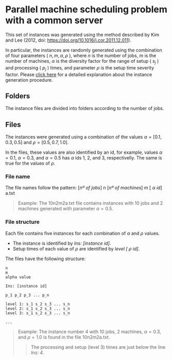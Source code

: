 # Parallel machine scheduling problem with a common server

This set of instances was generated using the method described by Kim and Lee (2012, doi: https://doi.org/10.1016/j.cor.2011.12.011).

In particular, the instances are randomly generated using the combination of four parameters ( $n, m, \alpha, \rho$ ), 
where $n$ is the number of jobs, $m$ is the number of machines, $\alpha$ is the diversity factor for the range of setup ( $s_j$ ) and processing ( $p_j$ )
times, and parameter $\rho$ is the setup time severity factor. Please [click here](https://doi.org/10.1016/j.cor.2011.12.011) for a detailed explanation
about the instance generation procedure.

## Folders

The instance files are divided into folders according to the number of jobs.

## Files

The instances were generated using a combination of the values $\alpha = [0.1, 0.3, 0.5]$ and $\rho = [0.5, 0.7, 1.0]$.

In the files, these values are also identified by an id, for example, values $\alpha = 0.1$, $\alpha=0.3$, 
and $\alpha=0.5$ has $\alpha$ ids 1, 2, and 3, respectivelly. The same is true for the values of $\rho$.

### File name 

The file names follow the pattern: [*nº of jobs*] n [*nº of machines*] m [ $\alpha$ *id*] a.txt
> Example: The 10n2m2a.txt file contains instances with 10 jobs and 2 machines generated with parameter $\alpha=0.5$.


### File structure

Each file contains five instances for each combination of $\alpha$ and $\rho$ values.
* The instance is identified by *Ins: [instance id]*.
* Setup times of each value of $\rho$ are identified by *level [* $\rho$ *id]*.

The files have the following structure:
```
n
m
alpha value
 
Ins: [instance id]

p_1 p_2 p_3 ... p_n

level 1: s_1 s_2 s_3 ... s_n
level 2: s_1 s_2 s_3 ... s_n
level 3: s_1 s_2 s_3 ... s_n

...
```
> Example: The instance number 4 with 10 jobs, 2 machines, $\alpha = 0.3$, and $\rho=1.0$ is found in the file 10n2m2a.txt. 
>> The processing and setup (level 3) times are just below the line *Ins: 4*. 
